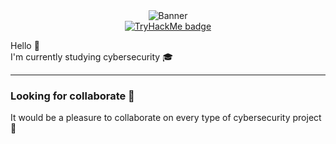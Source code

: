 <div align="center">
  <img title="Banner" src="https://user-images.githubusercontent.com/59340663/158617138-b74b0f5f-7cb3-4c1d-8a3c-549bf3e600e5.png"><br>
    <a href="https://tryhackme.com/p/charB66"><img src="https://i.ibb.co/bLvZGS0/charB66.png" alt="TryHackMe badge"></a>
</div>
    
<p>
  Hello 👋<br>
  I'm currently studying cybersecurity 🎓
</p>

---

### Looking for collaborate 👯
It would be a pleasure to collaborate on every type of cybersecurity project 💪
